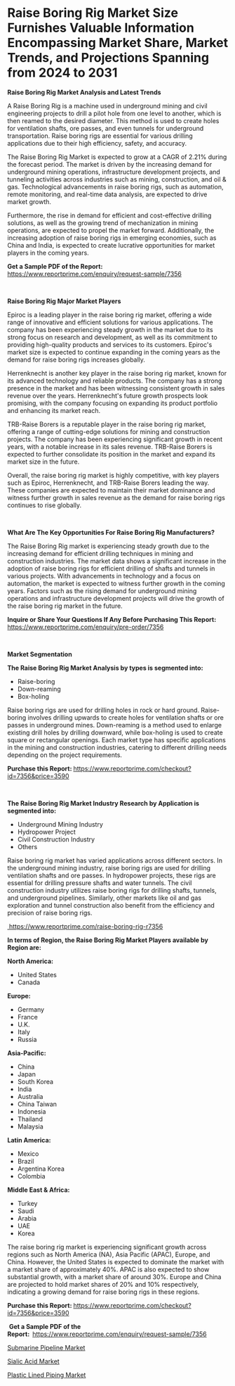 <p><h1>Raise Boring Rig Market Size Furnishes Valuable Information Encompassing Market Share, Market Trends, and Projections Spanning from 2024 to 2031</h1></p><p><strong>Raise Boring Rig Market Analysis and Latest Trends</strong></p>
<p><p>A Raise Boring Rig is a machine used in underground mining and civil engineering projects to drill a pilot hole from one level to another, which is then reamed to the desired diameter. This method is used to create holes for ventilation shafts, ore passes, and even tunnels for underground transportation. Raise boring rigs are essential for various drilling applications due to their high efficiency, safety, and accuracy.</p><p>The Raise Boring Rig Market is expected to grow at a CAGR of 2.21% during the forecast period. The market is driven by the increasing demand for underground mining operations, infrastructure development projects, and tunneling activities across industries such as mining, construction, and oil & gas. Technological advancements in raise boring rigs, such as automation, remote monitoring, and real-time data analysis, are expected to drive market growth.</p><p>Furthermore, the rise in demand for efficient and cost-effective drilling solutions, as well as the growing trend of mechanization in mining operations, are expected to propel the market forward. Additionally, the increasing adoption of raise boring rigs in emerging economies, such as China and India, is expected to create lucrative opportunities for market players in the coming years.</p></p>
<p><strong>Get a Sample PDF of the Report:&nbsp;</strong> <a href="https://www.reportprime.com/enquiry/request-sample/7356">https://www.reportprime.com/enquiry/request-sample/7356</a></p>
<p>&nbsp;</p>
<p><strong>Raise Boring Rig Major Market Players</strong></p>
<p><p>Epiroc is a leading player in the raise boring rig market, offering a wide range of innovative and efficient solutions for various applications. The company has been experiencing steady growth in the market due to its strong focus on research and development, as well as its commitment to providing high-quality products and services to its customers. Epiroc's market size is expected to continue expanding in the coming years as the demand for raise boring rigs increases globally.</p><p>Herrenknecht is another key player in the raise boring rig market, known for its advanced technology and reliable products. The company has a strong presence in the market and has been witnessing consistent growth in sales revenue over the years. Herrenknecht's future growth prospects look promising, with the company focusing on expanding its product portfolio and enhancing its market reach.</p><p>TRB-Raise Borers is a reputable player in the raise boring rig market, offering a range of cutting-edge solutions for mining and construction projects. The company has been experiencing significant growth in recent years, with a notable increase in its sales revenue. TRB-Raise Borers is expected to further consolidate its position in the market and expand its market size in the future.</p><p>Overall, the raise boring rig market is highly competitive, with key players such as Epiroc, Herrenknecht, and TRB-Raise Borers leading the way. These companies are expected to maintain their market dominance and witness further growth in sales revenue as the demand for raise boring rigs continues to rise globally.</p></p>
<p>&nbsp;</p>
<p><strong>What Are The Key Opportunities For Raise Boring Rig Manufacturers?</strong></p>
<p><p>The Raise Boring Rig market is experiencing steady growth due to the increasing demand for efficient drilling techniques in mining and construction industries. The market data shows a significant increase in the adoption of raise boring rigs for efficient drilling of shafts and tunnels in various projects. With advancements in technology and a focus on automation, the market is expected to witness further growth in the coming years. Factors such as the rising demand for underground mining operations and infrastructure development projects will drive the growth of the raise boring rig market in the future.</p></p>
<p><strong>Inquire or Share Your Questions If Any Before Purchasing This Report:</strong> <a href="https://www.reportprime.com/enquiry/pre-order/7356">https://www.reportprime.com/enquiry/pre-order/7356</a></p>
<p>&nbsp;</p>
<p><strong>Market Segmentation</strong></p>
<p><strong>The Raise Boring Rig Market Analysis by types is segmented into:</strong></p>
<p><ul><li>Raise-boring</li><li>Down-reaming</li><li>Box-holing</li></ul></p>
<p><p>Raise boring rigs are used for drilling holes in rock or hard ground. Raise-boring involves drilling upwards to create holes for ventilation shafts or ore passes in underground mines. Down-reaming is a method used to enlarge existing drill holes by drilling downward, while box-holing is used to create square or rectangular openings. Each market type has specific applications in the mining and construction industries, catering to different drilling needs depending on the project requirements.</p></p>
<p><strong>Purchase this Report:&nbsp;</strong><a href="https://www.reportprime.com/checkout?id=7356&price=3590">https://www.reportprime.com/checkout?id=7356&price=3590</a></p>
<p>&nbsp;</p>
<p><strong>The Raise Boring Rig Market Industry Research by Application is segmented into:</strong></p>
<p><ul><li>Underground Mining Industry</li><li>Hydropower Project</li><li>Civil Construction Industry</li><li>Others</li></ul></p>
<p><p>Raise boring rig market has varied applications across different sectors. In the underground mining industry, raise boring rigs are used for drilling ventilation shafts and ore passes. In hydropower projects, these rigs are essential for drilling pressure shafts and water tunnels. The civil construction industry utilizes raise boring rigs for drilling shafts, tunnels, and underground pipelines. Similarly, other markets like oil and gas exploration and tunnel construction also benefit from the efficiency and precision of raise boring rigs.</p></p>
<p><a href="https://www.reportprime.com/raise-boring-rig-r7356">&nbsp;https://www.reportprime.com/raise-boring-rig-r7356</a></p>
<p><strong>In terms of Region, the Raise Boring Rig Market Players available by Region are:</strong></p>
<p>
    <p> <strong> North America: </strong>
        <ul>
            <li>United States</li>
            <li>Canada</li>
        </ul>
        </p> 
    <p> <strong> Europe: </strong>
        <ul>
            <li>Germany</li>
            <li>France</li>
            <li>U.K.</li>
            <li>Italy</li>
            <li>Russia</li>
        </ul>
        </p> 
    <p> <strong> Asia-Pacific: </strong>
        <ul>
            <li>China</li>
            <li>Japan</li>
            <li>South Korea</li>
            <li>India</li>
            <li>Australia</li>
            <li>China Taiwan</li>
            <li>Indonesia</li>
            <li>Thailand</li>
            <li>Malaysia</li>
        </ul>
        </p> 
    <p> <strong> Latin America: </strong>
        <ul>
            <li>Mexico</li>
            <li>Brazil</li>
            <li>Argentina Korea</li>
            <li>Colombia</li>
        </ul>
        </p> 
    <p> <strong> Middle East & Africa: </strong>
        <ul>
            <li>Turkey</li>
            <li>Saudi</li>
            <li>Arabia</li>
            <li>UAE</li>
            <li>Korea</li>
        </ul>
    </p>
    </p>
<p><p>The raise boring rig market is experiencing significant growth across regions such as North America (NA), Asia Pacific (APAC), Europe, and China. However, the United States is expected to dominate the market with a market share of approximately 40%. APAC is also expected to show substantial growth, with a market share of around 30%. Europe and China are projected to hold market shares of 20% and 10% respectively, indicating a growing demand for raise boring rigs in these regions.</p></p>
<p><strong>Purchase this Report: </strong><a href="https://www.reportprime.com/checkout?id=7356&price=3590">https://www.reportprime.com/checkout?id=7356&price=3590</a></p>
<p>&nbsp;<strong>Get a Sample PDF of the Report:&nbsp;&nbsp;</strong><a href="https://www.reportprime.com/enquiry/request-sample/7356">https://www.reportprime.com/enquiry/request-sample/7356</a></p>
<p><strong></strong></p>
<p><p><a href="https://www.linkedin.com/pulse/submarine-pipeline-market-research-report-provides-thorough-f2ggc?trackingId=3p4cRlFatUWyq9P39iLyNQ%3D%3D">Submarine Pipeline Market</a></p><p><a href="https://www.linkedin.com/pulse/sialic-acid-market-furnish-information-size-share-dynamics-gzlfc?trackingId=ONBFz7ALQbbWYMNMd4UijA%3D%3D">Sialic Acid Market</a></p><p><a href="https://www.linkedin.com/pulse/plastic-lined-piping-market-size-growing-forecasted-period-6gcic?trackingId=1XqOj2I23npePgAY1Zx7nw%3D%3D">Plastic Lined Piping Market</a></p></p>